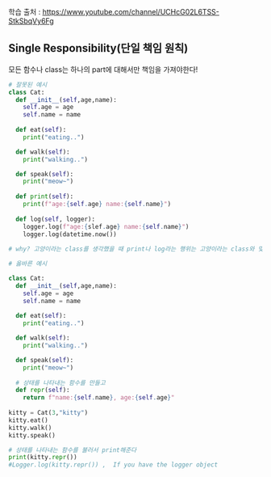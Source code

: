 학습 출처 : https://www.youtube.com/channel/UCHcG02L6TSS-StkSbqVy6Fg



## Single Responsibility(단일 책임 원칙)

모든 함수나 class는 하나의 part에 대해서만 책임을 가져야한다!

```python
# 잘못된 예시
class Cat:
  def __init__(self,age,name):
    self.age = age
    self.name = name
  
  def eat(self):
    print("eating..")

  def walk(self):
    print("walking..")

  def speak(self):
    print("meow~")
    
  def print(self):
    print(f"age:{self.age} name:{self.name}")
    
  def log(self, logger):
    logger.log(f"age:{slef.age} name:{self.name}")
    logger.log(datetime.now())
    
# why? 고양이라는 class를 생각했을 때 print나 log라는 행위는 고양이라는 class와 맞지 않음
```



```python
# 옳바른 예시

class Cat:
  def __init__(self,age,name):
    self.age = age
    self.name = name
  
  def eat(self):
    print("eating..")

  def walk(self):
    print("walking..")

  def speak(self):
    print("meow~")
  
  # 상태를 나타내는 함수를 만들고
  def repr(self):
    return f"name:{self.name}, age:{self.age}"
  
kitty = Cat(3,"kitty")
kitty.eat()
kitty.walk()
kitty.speak()

# 상태를 나타내는 함수를 불러서 print해준다
print(kitty.repr())
#Logger.log(kitty.repr()) ,  If you have the logger object
```

